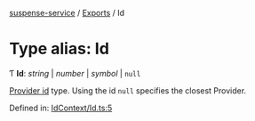 [suspense-service](../README.md) / [Exports](../modules.md) / Id

# Type alias: Id

Ƭ **Id**: *string* \| *number* \| *symbol* \| ``null``

[Provider id](../interfaces/idcontextproviderprops.md#id) type.
Using the id `null` specifies the closest Provider.

Defined in: [IdContext/Id.ts:5](https://github.com/patrickroberts/suspense-service/blob/master/src/IdContext/Id.ts#L5)
